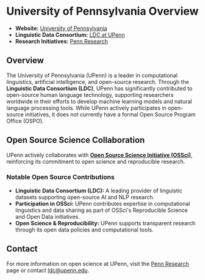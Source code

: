 # University of Pennsylvania Overview

- **Website:** [University of Pennsylvania](https://www.upenn.edu/)
- **Linguistic Data Consortium:** [LDC at UPenn](https://www.ldc.upenn.edu/)
- **Research Initiatives:** [Penn Research](https://research.upenn.edu/)

## Overview

The University of Pennsylvania (UPenn) is a leader in computational linguistics, artificial intelligence, and open-source research. Through the **Linguistic Data Consortium (LDC)**, UPenn has significantly contributed to open-source human language technology, supporting researchers worldwide in their efforts to develop machine learning models and natural language processing tools. While UPenn actively participates in open-source initiatives, it does not currently have a formal Open Source Program Office (OSPO).

## Open Source Science Collaboration

UPenn actively collaborates with **[Open Source Science Initiative (OSSci)](https://www.opensource.science/)**, reinforcing its commitment to open science and reproducible research.

### Notable Open Source Contributions  

- **Linguistic Data Consortium (LDC):** A leading provider of linguistic datasets supporting open-source AI and NLP research.
- **Participation in OSSci:** UPenn contributes expertise in computational linguistics and data sharing as part of OSSci's Reproducible Science and Open Data initiatives.
- **Open Science & Reproducibility:** UPenn supports transparent research through its open data policies and computational tools.

## Contact  

For more information on open science at UPenn, visit the [Penn Research](https://research.upenn.edu/) page or contact [ldc@upenn.edu](mailto:ldc@upenn.edu).



